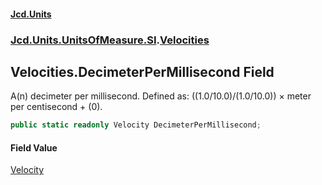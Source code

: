 #### [Jcd.Units](index.md 'index')
### [Jcd.Units.UnitsOfMeasure.SI](Jcd.Units.UnitsOfMeasure.SI.md 'Jcd.Units.UnitsOfMeasure.SI').[Velocities](Velocities.md 'Jcd.Units.UnitsOfMeasure.SI.Velocities')

## Velocities.DecimeterPerMillisecond Field

A(n) decimeter per millisecond. Defined as: ((1.0/10.0)/(1.0/10.0)) × meter per centisecond + (0).

```csharp
public static readonly Velocity DecimeterPerMillisecond;
```

#### Field Value
[Velocity](Velocity.md 'Jcd.Units.UnitTypes.Velocity')